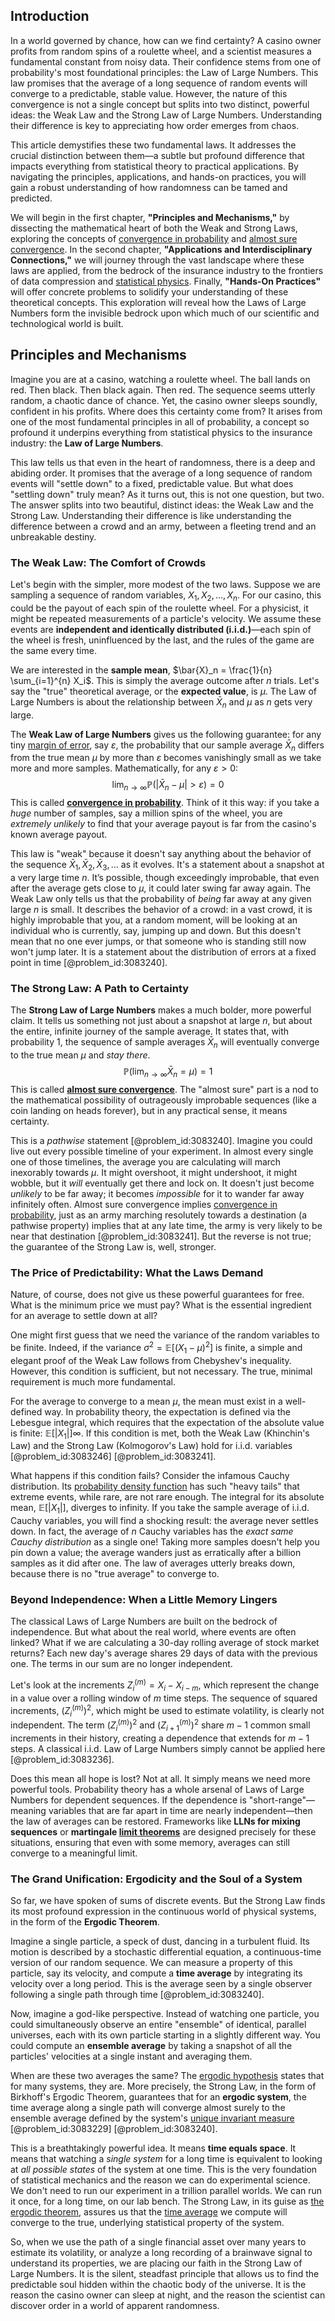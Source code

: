 ## Introduction
In a world governed by chance, how can we find certainty? A casino owner profits from random spins of a roulette wheel, and a scientist measures a fundamental constant from noisy data. Their confidence stems from one of probability's most foundational principles: the Law of Large Numbers. This law promises that the average of a long sequence of random events will converge to a predictable, stable value. However, the nature of this convergence is not a single concept but splits into two distinct, powerful ideas: the Weak Law and the Strong Law of Large Numbers. Understanding their difference is key to appreciating how order emerges from chaos.

This article demystifies these two fundamental laws. It addresses the crucial distinction between them—a subtle but profound difference that impacts everything from statistical theory to practical applications. By navigating the principles, applications, and hands-on practices, you will gain a robust understanding of how randomness can be tamed and predicted.

We will begin in the first chapter, **"Principles and Mechanisms,"** by dissecting the mathematical heart of both the Weak and Strong Laws, exploring the concepts of [convergence in probability](@article_id:145433) and [almost sure convergence](@article_id:265318). In the second chapter, **"Applications and Interdisciplinary Connections,"** we will journey through the vast landscape where these laws are applied, from the bedrock of the insurance industry to the frontiers of data compression and [statistical physics](@article_id:142451). Finally, **"Hands-On Practices"** will offer concrete problems to solidify your understanding of these theoretical concepts. This exploration will reveal how the Laws of Large Numbers form the invisible bedrock upon which much of our scientific and technological world is built.

## Principles and Mechanisms

Imagine you are at a casino, watching a roulette wheel. The ball lands on red. Then black. Then black again. Then red. The sequence seems utterly random, a chaotic dance of chance. Yet, the casino owner sleeps soundly, confident in his profits. Where does this certainty come from? It arises from one of the most fundamental principles in all of probability, a concept so profound it underpins everything from statistical physics to the insurance industry: the **Law of Large Numbers**.

This law tells us that even in the heart of randomness, there is a deep and abiding order. It promises that the average of a long sequence of random events will "settle down" to a fixed, predictable value. But what does "settling down" truly mean? As it turns out, this is not one question, but two. The answer splits into two beautiful, distinct ideas: the Weak Law and the Strong Law. Understanding their difference is like understanding the difference between a crowd and an army, between a fleeting trend and an unbreakable destiny.

### The Weak Law: The Comfort of Crowds

Let's begin with the simpler, more modest of the two laws. Suppose we are sampling a sequence of random variables, $X_1, X_2, \dots, X_n$. For our casino, this could be the payout of each spin of the roulette wheel. For a physicist, it might be repeated measurements of a particle's velocity. We assume these events are **independent and identically distributed (i.i.d.)**—each spin of the wheel is fresh, uninfluenced by the last, and the rules of the game are the same every time.

We are interested in the **sample mean**, $\bar{X}_n = \frac{1}{n} \sum_{i=1}^{n} X_i$. This is simply the average outcome after $n$ trials. Let's say the "true" theoretical average, or the **expected value**, is $\mu$. The Law of Large Numbers is about the relationship between $\bar{X}_n$ and $\mu$ as $n$ gets very large.

The **Weak Law of Large Numbers** gives us the following guarantee: for any tiny [margin of error](@article_id:169456), say $\varepsilon$, the probability that our sample average $\bar{X}_n$ differs from the true mean $\mu$ by more than $\varepsilon$ becomes vanishingly small as we take more and more samples. Mathematically, for any $\varepsilon > 0$:
$$
\lim_{n \to \infty} \mathbb{P}(|\bar{X}_n - \mu| > \varepsilon) = 0
$$
This is called **[convergence in probability](@article_id:145433)**. Think of it this way: if you take a *huge* number of samples, say a million spins of the wheel, you are *extremely unlikely* to find that your average payout is far from the casino's known average payout.

This law is "weak" because it doesn't say anything about the behavior of the sequence $\bar{X}_1, \bar{X}_2, \bar{X}_3, \dots$ as it evolves. It's a statement about a snapshot at a very large time $n$. It’s possible, though exceedingly improbable, that even after the average gets close to $\mu$, it could later swing far away again. The Weak Law only tells us that the probability of *being* far away at any given large $n$ is small. It describes the behavior of a crowd: in a vast crowd, it is highly improbable that you, at a random moment, will be looking at an individual who is currently, say, jumping up and down. But this doesn't mean that no one ever jumps, or that someone who is standing still now won't jump later. It is a statement about the distribution of errors at a fixed point in time [@problem_id:3083240].

### The Strong Law: A Path to Certainty

The **Strong Law of Large Numbers** makes a much bolder, more powerful claim. It tells us something not just about a snapshot at large $n$, but about the entire, infinite journey of the sample average. It states that, with probability 1, the sequence of sample averages $\bar{X}_n$ will eventually converge to the true mean $\mu$ and *stay there*.
$$
\mathbb{P}(\lim_{n \to \infty} \bar{X}_n = \mu) = 1
$$
This is called **[almost sure convergence](@article_id:265318)**. The "almost sure" part is a nod to the mathematical possibility of outrageously improbable sequences (like a coin landing on heads forever), but in any practical sense, it means certainty.

This is a *pathwise* statement [@problem_id:3083240]. Imagine you could live out every possible timeline of your experiment. In almost every single one of those timelines, the average you are calculating will march inexorably towards $\mu$. It might overshoot, it might undershoot, it might wobble, but it *will* eventually get there and lock on. It doesn't just become *unlikely* to be far away; it becomes *impossible* for it to wander far away infinitely often. Almost sure convergence implies [convergence in probability](@article_id:145433), just as an army marching resolutely towards a destination (a pathwise property) implies that at any late time, the army is very likely to be near that destination [@problem_id:3083241]. But the reverse is not true; the guarantee of the Strong Law is, well, stronger.

### The Price of Predictability: What the Laws Demand

Nature, of course, does not give us these powerful guarantees for free. What is the minimum price we must pay? What is the essential ingredient for an average to settle down at all?

One might first guess that we need the variance of the random variables to be finite. Indeed, if the variance $\sigma^2 = \mathbb{E}[(X_1 - \mu)^2]$ is finite, a simple and elegant proof of the Weak Law follows from Chebyshev's inequality. However, this condition is sufficient, but not necessary. The true, minimal requirement is much more fundamental.

For the average to converge to a mean $\mu$, the mean must exist in a well-defined way. In probability theory, the expectation is defined via the Lebesgue integral, which requires that the expectation of the absolute value is finite: $\mathbb{E}[|X_1|]  \infty$. If this condition is met, both the Weak Law (Khinchin's Law) and the Strong Law (Kolmogorov's Law) hold for i.i.d. variables [@problem_id:3083246] [@problem_id:3083241].

What happens if this condition fails? Consider the infamous Cauchy distribution. Its [probability density function](@article_id:140116) has such "heavy tails" that extreme events, while rare, are not rare enough. The integral for its absolute mean, $\mathbb{E}[|X_1|]$, diverges to infinity. If you take the sample average of i.i.d. Cauchy variables, you will find a shocking result: the average never settles down. In fact, the average of $n$ Cauchy variables has the *exact same Cauchy distribution* as a single one! Taking more samples doesn't help you pin down a value; the average wanders just as erratically after a billion samples as it did after one. The law of averages utterly breaks down, because there is no "true average" to converge to.

### Beyond Independence: When a Little Memory Lingers

The classical Laws of Large Numbers are built on the bedrock of independence. But what about the real world, where events are often linked? What if we are calculating a 30-day rolling average of stock market returns? Each new day's average shares 29 days of data with the previous one. The terms in our sum are no longer independent.

Let's look at the increments $Z_i^{(m)} = X_i - X_{i-m}$, which represent the change in a value over a rolling window of $m$ time steps. The sequence of squared increments, $(Z_i^{(m)})^2$, which might be used to estimate volatility, is clearly not independent. The term $(Z_i^{(m)})^2$ and $(Z_{i+1}^{(m)})^2$ share $m-1$ common small increments in their history, creating a dependence that extends for $m-1$ steps. A classical i.i.d. Law of Large Numbers simply cannot be applied here [@problem_id:3083236].

Does this mean all hope is lost? Not at all. It simply means we need more powerful tools. Probability theory has a whole arsenal of Laws of Large Numbers for dependent sequences. If the dependence is "short-range"—meaning variables that are far apart in time are nearly independent—then the law of averages can be restored. Frameworks like **LLNs for mixing sequences** or **martingale [limit theorems](@article_id:188085)** are designed precisely for these situations, ensuring that even with some memory, averages can still converge to a meaningful limit.

### The Grand Unification: Ergodicity and the Soul of a System

So far, we have spoken of sums of discrete events. But the Strong Law finds its most profound expression in the continuous world of physical systems, in the form of the **Ergodic Theorem**.

Imagine a single particle, a speck of dust, dancing in a turbulent fluid. Its motion is described by a stochastic differential equation, a continuous-time version of our random sequence. We can measure a property of this particle, say its velocity, and compute a **time average** by integrating its velocity over a long period. This is the average seen by a single observer following a single path through time [@problem_id:3083240].

Now, imagine a god-like perspective. Instead of watching one particle, you could simultaneously observe an entire "ensemble" of identical, parallel universes, each with its own particle starting in a slightly different way. You could compute an **ensemble average** by taking a snapshot of all the particles' velocities at a single instant and averaging them.

When are these two averages the same? The [ergodic hypothesis](@article_id:146610) states that for many systems, they are. More precisely, the Strong Law, in the form of Birkhoff's Ergodic Theorem, guarantees that for an **ergodic system**, the time average along a single path will converge almost surely to the ensemble average defined by the system's [unique invariant measure](@article_id:192718) [@problem_id:3083229] [@problem_id:3083240].

This is a breathtakingly powerful idea. It means **time equals space**. It means that watching a *single system* for a long time is equivalent to looking at *all possible states* of the system at one time. This is the very foundation of statistical mechanics and the reason we can do experimental science. We don't need to run our experiment in a trillion parallel worlds. We can run it once, for a long time, on our lab bench. The Strong Law, in its guise as [the ergodic theorem](@article_id:261473), assures us that the [time average](@article_id:150887) we compute will converge to the true, underlying statistical property of the system.

So, when we use the path of a single financial asset over many years to estimate its volatility, or analyze a long recording of a brainwave signal to understand its properties, we are placing our faith in the Strong Law of Large Numbers. It is the silent, steadfast principle that allows us to find the predictable soul hidden within the chaotic body of the universe. It is the reason the casino owner can sleep at night, and the reason the scientist can discover order in a world of apparent randomness.